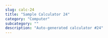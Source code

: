 ```yaml
---
slug: calc-24
title: "Sample Calculator 24"
category: "Computer"
subcategory: ""
description: "Auto-generated calculator #24"
---
```


